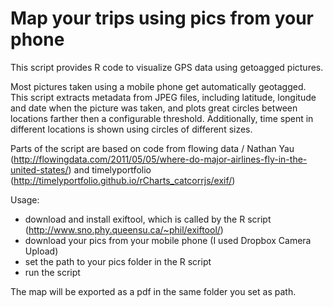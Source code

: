 Map your trips using pics from your phone 
====

This script provides R code to visualize GPS data using getoagged pictures. 

Most pictures taken using a mobile phone get automatically geotagged. This script extracts metadata from JPEG files, including latitude, longitude and date when the picture was taken, and plots great circles between locations farther then a configurable threshold. Additionally, time spent in different locations is shown using circles of different sizes. 

Parts of the script are based on code from flowing data / Nathan Yau (http://flowingdata.com/2011/05/05/where-do-major-airlines-fly-in-the-united-states/) and timelyportfolio (http://timelyportfolio.github.io/rCharts_catcorrjs/exif/) 

Usage:
- download and install exiftool, which is called by the R script (http://www.sno.phy.queensu.ca/~phil/exiftool/)
- download your pics from your mobile phone (I used Dropbox Camera Upload)
- set the path to your pics folder in the R script
- run the script

The map will be exported as a pdf in the same folder you set as path.
